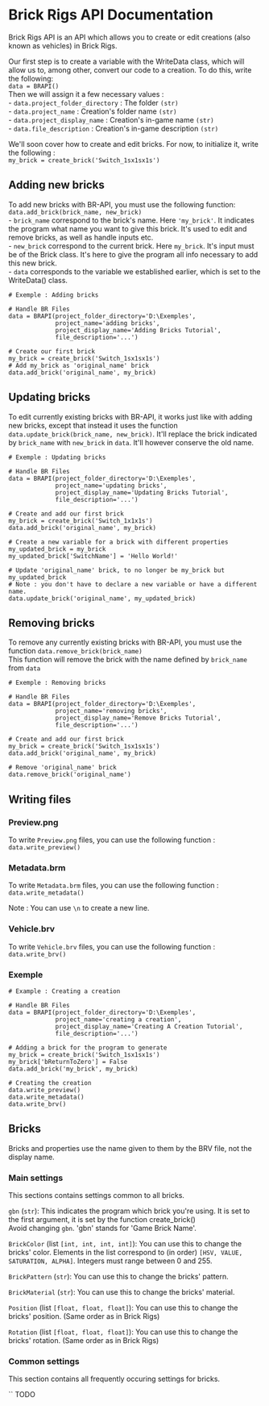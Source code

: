 # **Brick Rigs API Documentation**

Brick Rigs API is an API which allows you to create or edit creations (also known as vehicles) in Brick Rigs.

Our first step is to create a variable with the WriteData class,
which will allow us to, among other, convert our code to a creation. To do this, write the following:  
`data = BRAPI()`  
Then we will assign it a few necessary values :  
    - `data.project_folder_directory` : The folder `(str)`  
    - `data.project_name` : Creation's folder name `(str)`  
    - `data.project_display_name` : Creation's in-game name `(str)`  
    - `data.file_description` : Creation's in-game description `(str)`

We'll soon cover how to create and edit bricks. For now,
to initialize it, write the following :  
`my_brick = create_brick('Switch_1sx1sx1s')`

## Adding new bricks

To add new bricks with BR-API, you must use the following function:  
`data.add_brick(brick_name, new_brick)`  
    - `brick_name` correspond to the brick's name. Here `'my_brick'`. It indicates the program what name you want to
give this brick. It's used to edit and remove bricks, as well as handle inputs etc.  
    - `new_brick` correspond to the current brick. Here `my_brick`. It's input must be of the Brick class.
It's here to give the program all info necessary to add this new brick.  
    - `data` corresponds to the variable we established earlier, which is set to the WriteData() class.  
```
# Exemple : Adding bricks

# Handle BR Files
data = BRAPI(project_folder_directory='D:\Exemples',
             project_name='adding bricks', 
             project_display_name='Adding Bricks Tutorial',
             file_description='...')
                 
# Create our first brick
my_brick = create_brick('Switch_1sx1sx1s')
# Add my_brick as 'original_name' brick
data.add_brick('original_name', my_brick)
```

## Updating bricks

To edit currently existing bricks with BR-API, it works just like with adding new bricks, except that instead
it uses the function `data.update_brick(brick_name, new_brick)`. It'll replace the brick indicated by `brick_name` with
`new_brick` in `data`. It'll however conserve the old name.
```
# Exemple : Updating bricks

# Handle BR Files
data = BRAPI(project_folder_directory='D:\Exemples',
             project_name='updating bricks', 
             project_display_name='Updating Bricks Tutorial',
             file_description='...')
                 
# Create and add our first brick
my_brick = create_brick('Switch_1x1x1s')
data.add_brick('original_name', my_brick)

# Create a new variable for a brick with different properties
my_updated_brick = my_brick
my_updated_brick['SwitchName'] = 'Hello World!'

# Update 'original_name' brick, to no longer be my_brick but my_updated_brick
# Note : you don't have to declare a new variable or have a different name.
data.update_brick('original_name', my_updated_brick)
```

## Removing bricks

To remove any currently existing bricks with BR-API, you must use the function
`data.remove_brick(brick_name)`  
This function will remove the brick with the name defined by `brick_name` from `data`
```
# Exemple : Removing bricks

# Handle BR Files
data = BRAPI(project_folder_directory='D:\Exemples',
             project_name='removing bricks', 
             project_display_name='Remove Bricks Tutorial',
             file_description='...')
                 
# Create and add our first brick
my_brick = create_brick('Switch_1sx1sx1s')
data.add_brick('original_name', my_brick)

# Remove 'original_name' brick
data.remove_brick('original_name')
```

## Writing files

### Preview.png

To write `Preview.png` files, you can use the following function :  
`data.write_preview()`

### Metadata.brm

To write `Metadata.brm` files, you can use the following function :  
`data.write_metadata()`

Note : You can use `\n` to create a new line.

### Vehicle.brv

To write `Vehicle.brv` files, you can use the following function :
`data.write_brv()`

### Exemple

```
# Example : Creating a creation

# Handle BR Files
data = BRAPI(project_folder_directory='D:\Exemples',
             project_name='creating a creation', 
             project_display_name='Creating A Creation Tutorial',
             file_description='...')
                 
# Adding a brick for the program to generate
my_brick = create_brick('Switch_1sx1sx1s')
my_brick['bReturnToZero'] = False
data.add_brick('my_brick', my_brick)

# Creating the creation
data.write_preview()
data.write_metadata()
data.write_brv()
```

## Bricks

Bricks and properties use the name given to them by the BRV file,
not the display name.

### Main settings

This sections contains settings common to all bricks.

`gbn` (`str`): This indicates the program which brick you're using.
It is set to the first argument, it is set by the function create_brick()  
Avoid changing `gbn`. 'gbn' stands for 'Game Brick Name'.

`BrickColor` (list `[int, int, int, int]`): You can use this to change the bricks' color.
Elements in the list correspond to (in order) `[HSV, VALUE, SATURATION, ALPHA]`.
Integers must range between 0 and 255.

`BrickPattern` (`str`): You can use this to change the bricks' pattern.

`BrickMaterial` (`str`): You can use this to change the bricks' material.

`Position` (list `[float, float, float]`): You can use this to change the bricks' position.
(Same order as in Brick Rigs)

`Rotation` (list `[float, float, float]`): You can use this to change the bricks' rotation.
(Same order as in Brick Rigs)

### Common settings

This section contains all frequently occuring settings for bricks.

`` TODO